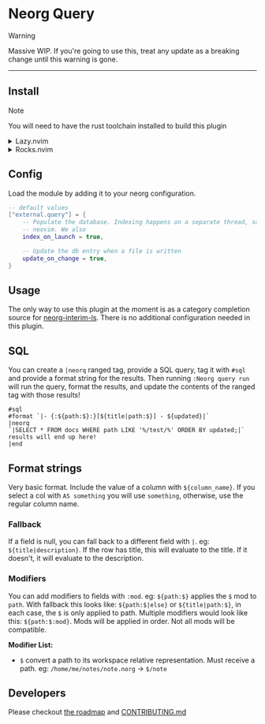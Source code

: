 # Neorg Query

> [!WARNING]
> Massive WIP. If you're going to use this, treat any update as a breaking change until this warning
> is gone.

---

## Install

> [!NOTE]
> You will need to have the rust toolchain installed to build this plugin

<details>
  <summary>Lazy.nvim</summary>

Add this to `nvim-neorg/neorg`'s dependencies.  
**Make sure that you have luarocks support enabled.**

```lua
{ "benlubas/neorg-query" }
```

</details>

<details>
  <summary>Rocks.nvim</summary>

`:Rocks install neorg-query`

</details>

## Config

Load the module by adding it to your neorg configuration.

```lua
-- default values
["external.query"] = {
    -- Populate the database. Indexing happens on a separate thread, so doesn't block
    -- neovim. We also
    index_on_launch = true,

    -- Update the db entry when a file is written
    update_on_change = true,
}
```

## Usage

The only way to use this plugin at the moment is as a category completion source for
[neorg-interim-ls](https://github.com/benlubas/neorg-interim-ls). There is no additional
configuration needed in this plugin.

## SQL

You can create a `|neorq` ranged tag, provide a SQL query, tag it with `#sql` and provide a format
string for the results. Then running `:Neorg query run` will run the query, format the results, and
update the contents of the ranged tag with those results!

```norg
#sql
#format `|- {:${path:$}:}[${title|path:$}] - ${updated}|`
|neorq
`|SELECT * FROM docs WHERE path LIKE '%/test/%' ORDER BY updated;|`
results will end up here!
|end
```

## Format strings

Very basic format. Include the value of a column with `${column_name}`. If you select a col with `AS
something` you will use `something`, otherwise, use the regular column name.

### Fallback

If a field is null, you can fall back to a different field with `|`. eg: `${title|description}`. If
the row has title, this will evaluate to the title. If it doesn't, it will evaluate to the
description.

### Modifiers

You can add modifiers to fields with `:mod`. eg: `${path:$}` applies the `$` mod to `path`. With
fallback this looks like: `${path:$|else}` or `${title|path:$}`, in each case, the `$` is only
applied to path. Multiple modifiers would look like this: `${path:$:mod}`. Mods will be applied in
order. Not all mods will be compatible.

**Modifier List:**

-   `$` convert a path to its workspace relative representation. Must receive a path. eg:
    `/home/me/notes/note.norg` -> `$/note`

## Developers

Please checkout [the roadmap](./ROADMAP.norg) and [CONTRIBUTING.md](./CONTRIBUTING.md)
